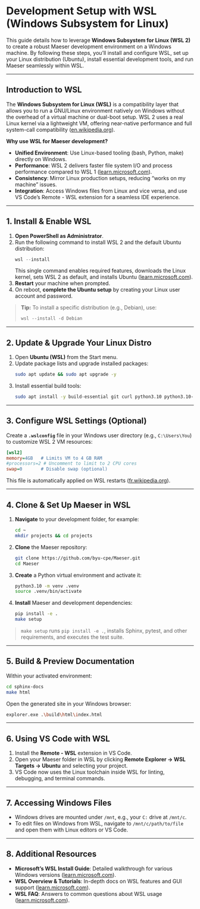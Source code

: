 # Development Setup with WSL (Windows Subsystem for Linux)

This guide details how to leverage **Windows Subsystem for Linux (WSL 2)** to create a robust Maeser development environment on a Windows machine. By following these steps, you’ll install and configure WSL, set up your Linux distribution (Ubuntu), install essential development tools, and run Maeser seamlessly within WSL.

---

## Introduction to WSL

The **Windows Subsystem for Linux (WSL)** is a compatibility layer that allows you to run a GNU/Linux environment natively on Windows without the overhead of a virtual machine or dual-boot setup. WSL 2 uses a real Linux kernel via a lightweight VM, offering near-native performance and full system-call compatibility ([en.wikipedia.org](https://en.wikipedia.org/wiki/Windows_Subsystem_for_Linux?utm_source=chatgpt.com)).

**Why use WSL for Maeser development?**

- **Unified Environment**: Use Linux-based tooling (bash, Python, make) directly on Windows.  
- **Performance**: WSL 2 delivers faster file system I/O and process performance compared to WSL 1 ([learn.microsoft.com](https://learn.microsoft.com/cs-cz/windows/wsl/install-on-server?utm_source=chatgpt.com)).  
- **Consistency**: Mirror Linux production setups, reducing “works on my machine” issues.  
- **Integration**: Access Windows files from Linux and vice versa, and use VS Code’s Remote - WSL extension for a seamless IDE experience.

---

## 1. Install & Enable WSL

1. **Open PowerShell as Administrator**.  
2. Run the following command to install WSL 2 and the default Ubuntu distribution:
   ```powershell
   wsl --install
   ```
   This single command enables required features, downloads the Linux kernel, sets WSL 2 as default, and installs Ubuntu ([learn.microsoft.com](https://learn.microsoft.com/en-us/windows/wsl/install?utm_source=chatgpt.com)).
3. **Restart** your machine when prompted.
4. On reboot, **complete the Ubuntu setup** by creating your Linux user account and password.

> **Tip:** To install a specific distribution (e.g., Debian), use:
> ```powershell
> wsl --install -d Debian
> ```

---

## 2. Update & Upgrade Your Linux Distro

1. Open **Ubuntu (WSL)** from the Start menu.  
2. Update package lists and upgrade installed packages:
   ```bash
   sudo apt update && sudo apt upgrade -y
   ```
3. Install essential build tools:
   ```bash
   sudo apt install -y build-essential git curl python3.10 python3.10-venv python3-pip make
   ```

---

## 3. Configure WSL Settings (Optional)

Create a **`.wslconfig`** file in your Windows user directory (e.g., `C:\Users\You`) to customize WSL 2 VM resources:

```ini
[wsl2]
memory=4GB   # Limits VM to 4 GB RAM
#processors=2 # Uncomment to limit to 2 CPU cores
swap=0       # Disable swap (optional)
```

This file is automatically applied on WSL restarts ([fr.wikipedia.org](https://fr.wikipedia.org/wiki/Windows_Subsystem_for_Linux?utm_source=chatgpt.com)).

---

## 4. Clone & Set Up Maeser in WSL

1. **Navigate** to your development folder, for example:
   ```bash
   cd ~
   mkdir projects && cd projects
   ```
2. **Clone** the Maeser repository:
   ```bash
   git clone https://github.com/byu-cpe/Maeser.git
   cd Maeser
   ```
3. **Create** a Python virtual environment and activate it:
   ```bash
   python3.10 -m venv .venv
   source .venv/bin/activate
   ```
4. **Install** Maeser and development dependencies:
   ```bash
   pip install -e .
   make setup
   ```

> `make setup` runs `pip install -e .`, installs Sphinx, pytest, and other requirements, and executes the test suite.

---

## 5. Build & Preview Documentation

Within your activated environment:

```bash
cd sphinx-docs
make html
```

Open the generated site in your Windows browser:
```bash
explorer.exe .\build\html\index.html
```

---

## 6. Using VS Code with WSL

1. Install the **Remote - WSL** extension in VS Code.  
2. Open your Maeser folder in WSL by clicking **Remote Explorer → WSL Targets → Ubuntu** and selecting your project.  
3. VS Code now uses the Linux toolchain inside WSL for linting, debugging, and terminal commands.

---

## 7. Accessing Windows Files

- Windows drives are mounted under `/mnt`, e.g., your `C:` drive at `/mnt/c`.  
- To edit files on Windows from WSL, navigate to `/mnt/c/path/to/file` and open them with Linux editors or VS Code.

---

## 8. Additional Resources

- **Microsoft’s WSL Install Guide**: Detailed walkthrough for various Windows versions ([learn.microsoft.com](https://learn.microsoft.com/en-us/windows/wsl/install?utm_source=chatgpt.com)).  
- **WSL Overview & Tutorials**: In-depth docs on WSL features and GUI support ([learn.microsoft.com](https://learn.microsoft.com/en-us/windows/wsl/?utm_source=chatgpt.com)).  
- **WSL FAQ**: Answers to common questions about WSL usage ([learn.microsoft.com](https://learn.microsoft.com/en-us/windows/wsl/faq?utm_source=chatgpt.com)).


